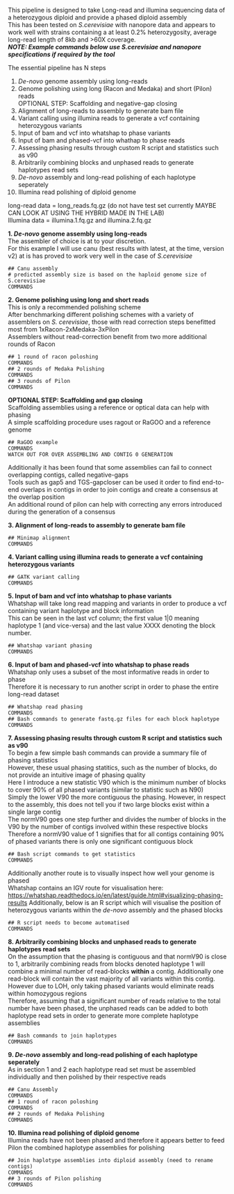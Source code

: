 This pipeline is designed to take Long-read and illumina sequencing data of a heterozygous diploid and provide a phased diploid assembly <br/>
This has been tested on *S.cerevisiae* with nanopore data and appears to work well with strains containing a at least 0.2% heterozygosity, average long-read length of 8kb and >60X coverage. <br/>
**_NOTE: Example commands below use S.cerevisiae and nanopore specifications if required by the tool_** <br/>

The essential pipeline has N steps
1. *De-novo* genome assembly using long-reads <br/>
2. Genome polishing using long (Racon and Medaka) and short (Pilon) reads <br/>
OPTIONAL STEP: Scaffolding and negative-gap closing <br/>
3. Alignment of long-reads to assembly to generate bam file <br/>
4. Variant calling using illumina reads to generate a vcf containing heterozygous variants <br/>
5. Input of bam and vcf into whatshap to phase variants <br/>
6. Input of bam and phased-vcf into whathap to phase reads <br/>
7. Assessing phasing results through custom R script and statistics such as v90 <br/>
8. Arbitrarily combining blocks and unphased reads to generate haplotypes read sets <br/>
9. *De-novo* assembly and long-read polishing of each haplotype seperately <br/>
10. Illumina read polishing of diploid genome <br/>

long-read data = long_reads.fq.gz (do not have test set currently MAYBE CAN LOOK AT USING THE HYBRID MADE IN THE LAB) <br/>
Illumina data = illumina.1.fq.gz and illumina.2.fq.gz

**1. *De-novo* genome assembly using long-reads** <br/>
The assembler of choice is at to your discretion. <br/>
For this example I will use canu (best results with latest, at the time, version v2) at is has proved to work very well in the case of *S.cerevisiae* <br/>

    ## Canu assembly
    # predicted assembly size is based on the haploid genome size of S.cerevisiae
    COMMANDS

**2. Genome polishing using long and short reads** <br/>
This is only a recommended polishing scheme <br/>
After benchmarking different polishing schemes with a variety of assemblers on *S. cerevisiae*, those with read correction steps benefitted most from 1xRacon-2xMedaka-3xPilon <br/>
Assemblers without read-correction benefit from two more additional rounds of Racon <br/>

    ## 1 round of racon poloshing
    COMMANDS
    ## 2 rounds of Medaka Polishing
    COMMANDS
    ## 3 rounds of Pilon
    COMMANDS

**OPTIONAL STEP: Scaffolding and gap closing** <br/>
Scaffolding assemblies using a reference or optical data can help with phasing <br/>
A simple scaffolding procedure uses ragout or RaGOO and a reference genome <br/>

    ## RaGOO example
    COMMANDS
    WATCH OUT FOR OVER ASSEMBLING AND CONTIG 0 GENERATION

Additionally it has been found that some assemblies can fail to connect overlapping contigs, called negative-gaps <br/>
Tools such as gap5 and TGS-gapcloser can be used it order to find end-to-end overlaps in contigs in order to join contigs and create a consensus at the overlap position <br/>
An additional round of pilon can help with correcting any errors introduced during the generation of a consensus

**3. Alignment of long-reads to assembly to generate bam file** <br/>

    ## Minimap alignment
    COMMANDS

**4. Variant calling using illumina reads to generate a vcf containing heterozygous variants** <br/>

    ## GATK variant calling
    COMMANDS
    
**5. Input of bam and vcf into whatshap to phase variants** <br/>
Whatshap will take long read mapping and variants in order to produce a vcf containing variant haplotype and block information <br/>
This can be seen in the last vcf column; the first value 1|0 meaning haplotype 1 (and vice-versa) and the last value XXXX denoting the block number.

    ## Whatshap variant phasing
    COMMANDS
     
**6. Input of bam and phased-vcf into whatshap to phase reads** <br/>
Whatshap only uses a subset of the most informative reads in order to phase <br/>
Therefore it is necessary to run another script in order to phase the entire long-read dataset

    ## Whatshap read phasing
    COMMANDS
    ## Bash commands to generate fastq.gz files for each block haplotype
    COMMANDS

**7. Assessing phasing results through custom R script and statistics such as v90** <br/>
To begin a few simple bash commands can provide a summary file of phasing statistics <br/>
However, these usual phasing statitics, such as the number of blocks, do not provide an intuitive image of phasing quality <br/>
Here I introduce a new statistic V90 which is the minimum number of blocks to cover 90% of all phased variants (similar to statistic such as N90) <br/>
Simply the lower V90 the more contiguous the phasing. However, in respect to the assembly, this does not tell you if two large blocks exist within a single large contig <br/>
The normV90 goes one step further and divides the number of blocks in the V90 by the number of contigs involved within these respective blocks <br/>
Therefore a normV90 value of 1 signifies that for all contigs containing 90% of phased variants there is only one significant contiguous block

    ## Bash script commands to get statistics
    COMMANDS
    
Additionally another route is to visually inspect how well your genome is phased <br/>
Whatshap contains an IGV route for visualisation here: https://whatshap.readthedocs.io/en/latest/guide.html#visualizing-phasing-results
Additionally, below is an R script which will visualise the position of heterozygous variants within the *de-novo* assembly and the phased blocks

    ## R script needs to become automatised
    COMMANDS
    
    
**8. Arbitrarily combining blocks and unphased reads to generate haplotypes read sets** <br/>
On the assumption that the phasing is contiguous and that normV90 is close to 1, arbitrarily combining reads from blocks denoted haplotype 1 will combine a minimal number of read-blocks **within** a contig. Additionally one read-block will contain the vast majority of all variants within this contig. <br/>
However due to LOH, only taking phased variants would eliminate reads within homozygous regions <br/>
Therefore, assuming that a significant number of reads relative to the total number have been phased, the unphased reads can be added to both haplotype read sets in order to generate more complete haplotype assemblies <br/>

    ## Bash commands to join haplotypes 
    COMMANDS
    
    
**9. *De-novo* assembly and long-read polishing of each haplotype seperately** <br/>
As in section 1 and 2 each haplotype read set must be assembled individually and then polished by their respective reads

    ## Canu Assembly
    COMMANDS
    ## 1 round of racon poloshing
    COMMANDS
    ## 2 rounds of Medaka Polishing
    COMMANDS

**10. Illumina read polishing of diploid genome** <br/>
Illumina reads have not been phased and therefore it appears better to feed Pilon the combined haplotype assemblies for polishing <br/>

    ## Join haplotype assemblies into diploid assembly (need to rename contigs)
    COMMANDS
    ## 3 rounds of Pilon polishing
    COMMANDS
    
